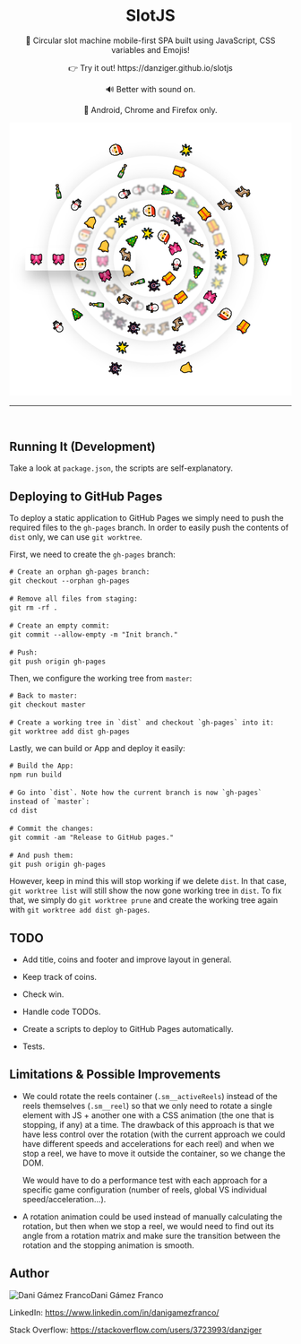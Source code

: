 <h1 align="center">SlotJS</h1>

<p align="center">
    🎰 Circular slot machine mobile-first SPA built using JavaScript, CSS variables and Emojis!
</p><p align="center">
    👉 Try it out! https://danziger.github.io/slotjs
</p><p align="center">
    🔊 Better with sound on.
</p><p align="center">
    📱 Android, Chrome and Firefox only.
</p>

<p align="center">
    <a href="https://danziger.github.io/slotjs" target="_blank">
        <img src="./screenshots/slotjs.png" width="512" />
    </a>
</p>

<hr /><br />


Running It (Development)
------------------------

Take a look at `package.json`, the scripts are self-explanatory.


Deploying to GitHub Pages
-------------------------

To deploy a static application to GitHub Pages we simply need to push the required files to the `gh-pages` branch. In order to easily push the contents of `dist` only, we can use `git worktree`.

First, we need to create the `gh-pages` branch:

    # Create an orphan gh-pages branch:
    git checkout --orphan gh-pages

    # Remove all files from staging:
    git rm -rf .

    # Create an empty commit:
    git commit --allow-empty -m "Init branch."

    # Push:
    git push origin gh-pages


Then, we configure the working tree from `master`:

    # Back to master:
    git checkout master

    # Create a working tree in `dist` and checkout `gh-pages` into it:
    git worktree add dist gh-pages


Lastly, we can build or App and deploy it easily:

    # Build the App:
    npm run build

    # Go into `dist`. Note how the current branch is now `gh-pages` instead of `master`:
    cd dist

    # Commit the changes:
    git commit -am "Release to GitHub pages."

    # And push them:
    git push origin gh-pages


However, keep in mind this will stop working if we delete `dist`. In that case, `git worktree list` will still show the now gone working tree in `dist`. To fix that, we simply do `git worktree prune` and create the working tree again with `git worktree add dist gh-pages`.


TODO
----

- Add title, coins and footer and improve layout in general.

- Keep track of coins.

- Check win.

- Handle code TODOs.

- Create a scripts to deploy to GitHub Pages automatically.

- Tests.


Limitations & Possible Improvements
-----------------------------------

- We could rotate the reels container (`.sm__activeReels`) instead of the reels themselves (`.sm__reel`) so that we only need to rotate a single element with JS + another one with a CSS animation (the one that is stopping, if any) at a time. The drawback of this approach is that we have less control over the rotation (with the current approach we could have different speeds and accelerations for each reel) and when we stop a reel, we have to move it outside the container, so we change the DOM.

  We would have to do a performance test with each approach for a specific game configuration (number of reels, global VS individual speed/acceleration...).

- A rotation animation could be used instead of manually calculating the rotation, but then when we stop a reel, we would need to find out its angle from a rotation matrix and make sure the transition between the rotation and the stopping animation is smooth.


Author
------

<img
    src="https://s.gravatar.com/avatar/ff1de7f1a325c8005379a310949f7f23?s=128"
    alt="Dani Gámez Franco"
    align="left"
/>

Dani Gámez Franco

LinkedIn: https://www.linkedin.com/in/danigamezfranco/

Stack Overflow: https://stackoverflow.com/users/3723993/danziger
